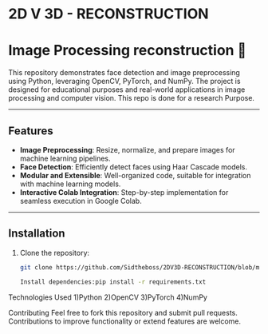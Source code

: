 # 2D V 3D - RECONSTRUCTION


# **Image Processing reconstruction 🚀**

This repository demonstrates face detection and image preprocessing using Python, leveraging OpenCV, PyTorch, and NumPy. The project is designed for educational purposes and real-world applications in image processing and computer vision. This repo is done for a research Purpose.

---

## **Features**
- **Image Preprocessing**: Resize, normalize, and prepare images for machine learning pipelines.
- **Face Detection**: Efficiently detect faces using Haar Cascade models.
- **Modular and Extensible**: Well-organized code, suitable for integration with machine learning models.
- **Interactive Colab Integration**: Step-by-step implementation for seamless execution in Google Colab.

---

## Installation 

1. Clone the repository:
   ```bash
   git clone https://github.com/Sidtheboss/2DV3D-RECONSTRUCTION/blob/main/reconstruction2d_3d.ipynb

   Install dependencies:pip install -r requirements.txt

Technologies Used
1)Python
2)OpenCV
3)PyTorch
4)NumPy

Contributing
Feel free to fork this repository and submit pull requests. Contributions to improve functionality or extend features are welcome.






